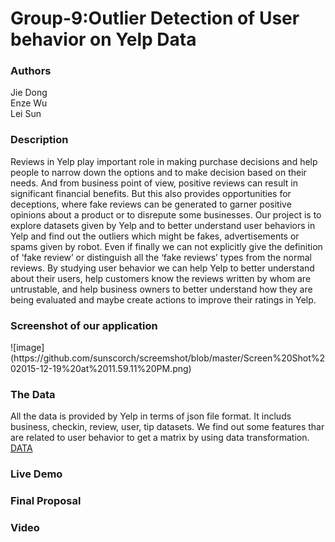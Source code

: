 # Group-9:Outlier Detection of User behavior on Yelp Data
<h3>Authors</h3>
Jie Dong</br>
Enze Wu</br>
Lei Sun

<h3>Description</h3>

Reviews in Yelp play important role in making purchase decisions and help people to narrow down the options and to make decision based on their needs. And from business point of view, positive reviews can result in significant financial benefits. But this also provides opportunities for deceptions, where fake reviews can be generated to garner positive opinions about a product or to disrepute some businesses. Our project is to explore datasets given by Yelp and to better understand user behaviors in Yelp and find out the outliers which might be fakes, advertisements or spams given by robot. Even if finally we can not explicitly give the definition of ‘fake review’ or distinguish all the ‘fake reviews’ types from the normal reviews. By studying user behavior we can help Yelp to better understand about their users, help customers know the reviews written by whom are untrustable, and help business owners to better understand how they are being evaluated and maybe create actions to improve their ratings in Yelp.

<h3>Screenshot of our application</h3>
![image](https://github.com/sunscorch/screemshot/blob/master/Screen%20Shot%202015-12-19%20at%2011.59.11%20PM.png)
<h3>The Data</h3>

All the data is provided by Yelp in terms of json file format. It includs business, checkin, review, user, tip datasets. We find out some features thar are related to user behavior to get a matrix by using data transformation.
[DATA]()


<h3>Live Demo</h3>


<h3>Final Proposal</h3>


<h3>Video</h3>

